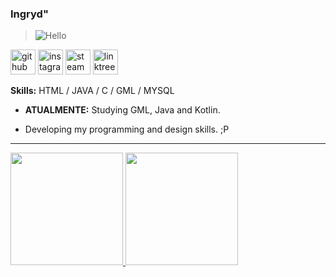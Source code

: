 ### Ingryd"
> ![Hello](https://i.pinimg.com/originals/a3/40/4f/a3404f9ccac3638f1eb136d799618d40.gif)


[<img src='https://github.com/ingrydf12/ingrydf12/blob/main/github.png' alt='github' height='40'>](https://github.com/ingrydf12)  [<img src='https://github.com/ingrydf12/ingrydf12/blob/main/insta.png' alt='instagram' height='40'>](https://www.instagram.com/tkdpiratedev/)  [<img src='https://img.freepik.com/icones-gratis/vapor_318-219838.jpg?w=2000' alt='steam' height='40'>](https://steamcommunity.com/id/ingrydf12) [<img src='https://github.com/ingrydf12/ingrydf12/blob/main/linktree.png' alt='linktree' height='40'>](https://linktr.ee/ingryddev)

<b>Skills:</b> HTML / JAVA / C / GML / MYSQL

- <b> ATUALMENTE:</b> Studying GML, Java and Kotlin.

- Developing my programming and design skills. ;P


<hr>


<div>
<a href="https://github.com/ingrydf12">
<img height="180em" src="https://github-readme-stats.vercel.app/api/top-langs/?username=ingrydf12&layout=compact&langs_count=8&theme=midnight-purple&border_radius"/>
<img height="180em" src="https://github-readme-stats.vercel.app/api?username=ingrydf12&show_icons=true&theme=midnight-purple&include_all_commits=true&count_private=true&border_radius"/>
  </a>
  </div>
 
  
<!-- <hr> 
<p align="center"><img src="https://github-readme-streak-stats.herokuapp.com/?user=ingrydf12&theme=black-ice&hide_border=true&stroke=0000&background=0D1117&ring=e05397&fire=e05397&currStreakLabel=e05397" alt="ingrydf12" /></p>
  
![](https://activity-graph.herokuapp.com/graph?username=ingrydf12&theme=redical)
<hr>

<!--<p align="center">
  --<img src="https://github.com/ingrydf12/ingrydf12/raw/output/github-contribution-grid-snake.svg" alt="snake"></center>
--</p> -->

